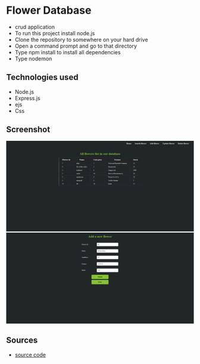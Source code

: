 # Flower Database

- crud application
- To run this project install node.js
- Clone the repository to somewhere on your hard drive
- Open a command prompt and go to that directory
- Type npm install to install all dependencies
- Type nodemon

## Technologies used

- Node.js
- Express.js
- ejs
- Css

## Screenshot

<img src="assets\Flowers (1).png" />
<br/>
<img src="assets\Add-flower (1).png" />

## Sources

- [source code](https://github.com/hasanmd91/node_crud_database)
